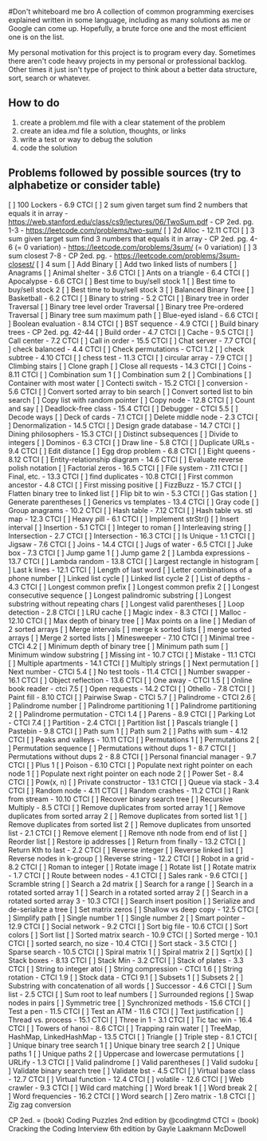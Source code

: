 #Don't whiteboard me bro
A collection of common programming exercises explained written in some language, including as many solutions as me or Google can come up. Hopefully, a brute force one and the most efficient one is on the list.

My personal motivation for this project is to program every day. Sometimes there aren't code heavy projects in my personal or professional backlog. Other times it just isn't type of project to think about a better data structure, sort, search or whatever.

## How to do
  1. create a problem.md file with a clear statement of the problem
  2. create an idea.md file a solution, thoughts, or links
  3. write a test or way to debug the solution
  4. code the solution

## Problems followed by possible sources (try to alphabetize or consider table)
  [ ] 100 Lockers
    - 6.9 CTCI
  [ ] 2 sum given target sum find 2 numbers that equals it in array
    - https://web.stanford.edu/class/cs9/lectures/06/TwoSum.pdf
    - CP 2ed. pg. 1-3
    - https://leetcode.com/problems/two-sum/
  [ ] 2d Alloc
    - 12.11 CTCI
  [ ] 3 sum given target sum find 3 numbers that equals it in array
    - CP 2ed. pg. 4-6 (= 0 variation)
    - https://leetcode.com/problems/3sum/ (= 0 variation)
  [ ] 3 sum closest 7-8
    - CP 2ed. pg.
    - https://leetcode.com/problems/3sum-closest/
  [ ] 4 sum
  [ ] Add Binary
  [ ] Add two linked lists of numbers
  [ ] Anagrams
  [ ] Animal shelter
    - 3.6 CTCI
  [ ] Ants on a triangle
    - 6.4 CTCI
  [ ] Apocalypse
    - 6.6 CTCI
  [ ] Best time to buy/sell stock 1
  [ ] Best time to buy/sell stock 2
  [ ] Best time to buy/sell stock 3
  [ ] Balanced Binary Tree
  [ ] Basketball
    - 6.2 CTCI
  [ ] Binary to string
    - 5.2 CTCI
  [ ] Binary tree in order Traversal
  [ ] Binary tree level order Traversal
  [ ] Binary tree Pre-ordered Traversal
  [ ] Binary tree sum maximum path
  [ ] Blue-eyed island
    - 6.6 CTCI
  [ ] Boolean evaluation
    - 8.14 CTCI
  [ ] BST sequence
    - 4.9 CTCI
  [ ] Build binary trees
    - CP 2ed. pg. 42-44
  [ ] Build order
    - 4.7 CTCI
  [ ] Cache
    - 9.5 CTCI
  [ ] Call center
    - 7.2 CTCI
  [ ] Call in order
    - 15.5 CTCI
  [ ] Chat server
    - 7.7 CTCI
  [ ] check balanced
    - 4.4 CTCI
  [ ] Check permutations
    - CTCI 1.2
  [ ] check subtree
    - 4.10 CTCI
  [ ] chess test
    - 11.3 CTCI
  [ ] circular array
    - 7.9 CTCI
  [ ] Climbing stairs
  [ ] Clone graph
  [ ] Close all requests
    - 14.3 CTCI
  [ ] Coins
    - 8.11 CTCI
  [ ] Combination sum 1
  [ ] Combination sum 2
  [ ] Combinations
  [ ] Container with most water
  [ ] Contecti switch
    - 15.2 CTCI
  [ ] conversion
    - 5.6 CTCI
  [ ] Convert sorted array to bin search
  [ ] Convert sorted list to bin search
  [ ] Copy list with random pointer
  [ ] Copy node
    - 12.8 CTCI
  [ ] Count and say
  [ ] Deadlock-free class
    - 15.4 CTCI
  [ ] Debugger
    - CTCI 5.5
  [ ] Decode ways
  [ ] Deck of cards
    - 7.1 CTCI
  [ ] Delete middle node
    - 2.3 CTCI
  [ ] Denormalization
    - 14.5 CTCI
  [ ] Design grade database
    - 14.7 CTCI
  [ ] Dining philosophers
    - 15.3 CTCI
  [ ] Distinct subsequences
  [ ] Divide to integers
  [ ] Dominos
    - 6.3 CTCI
  [ ] Draw line
    - 5.8 CTCI
  [ ] Duplicate URLs
    - 9.4 CTCI
  [ ] Edit distance
  [ ] Egg drop problem
    - 6.8 CTCI
  [ ] Eight queens
    - 8.12 CTCI
  [ ] Entity-relationship diagram
    - 14.6 CTCI
  [ ] Evaluate reverse polish notation
  [ ] Factorial zeros
    - 16.5 CTCI
  [ ] File system
    - 7.11 CTCI
  [ ] Final, etc.
    - 13.3 CTCI
  [ ] find duplicates
    - 10.8 CTCI
  [ ] First common ancestor
    - 4.8 CTCI
  [ ] First missing positive
  [ ] FizzBuzz
    - 15.7 CTCI
  [ ] Flatten binary tree to linked list
  [ ] Flip bit to win
    - 5.3 CTCI
  [ ] Gas station
  [ ] Generate parentheses
  [ ] Generics vs templates
    - 13.4 CTCI
  [ ] Gray code
  [ ] Group anagrams
    - 10.2 CTCI
  [ ] Hash table
    - 7.12 CTCI
  [ ] Hash table vs. stl map
    - 12.3 CTCI
  [ ] Heavy pill
    - 6.1 CTCI
  [ ] Implement strStr()
  [ ] Insert interval
  [ ] Insertion
    - 5.1 CTCI
  [ ] Integer to roman
  [ ] Interleaving string
  [ ] Intersection
    - 2.7 CTCI
  [ ] Intersection
    - 16.3 CTCI
  [ ] Is Unique
    - 1.1 CTCI
  [ ] Jigsaw
    - 7.6 CTCI
  [ ] Joins
    - 14.4 CTCI
  [ ] Jugs of water
    - 6.5 CTCI
  [ ] Juke box
    - 7.3 CTCI
  [ ] Jump game 1
  [ ] Jump game 2
  [ ] Lambda expressions
    - 13.7 CTCI
  [ ] Lambda random
    - 13.8 CTCI
  [ ] Largest rectangle in histogram
  [ ] Last k lines
    - 12.1 CTCI
  [ ] Length of last word
  [ ] Letter combinations of a phone number
  [ ] Linked list cycle
  [ ] Linked list cycle 2
  [ ] List of depths
    - 4.3 CTCI
  [ ] Longest common prefix
  [ ] Longest common prefix 2
  [ ] Longest consecutive sequence
  [ ] Longest palindromic substring
  [ ] Longest substring without repeating chars
  [ ] Longest valid parentheses
  [ ] Loop detection
    - 2.8 CTCI
  [ ] LRU cache
  [ ] Magic index
    - 8.3 CTCI
  [ ] Malloc
    - 12.10 CTCI
  [ ] Max depth of binary tree
  [ ] Max points on a line
  [ ] Median of 2 sorted arrays
  [ ] Merge intervals
  [ ] merge k sorted lists
  [ ] merge sorted arrays
  [ ] Merge 2 sorted lists
  [ ] Minesweeper
    - 7.10 CTCI
  [ ] Minimal tree
    - CTCI 4.2
  [ ] Minimum depth of binary tree
  [ ] Minimum path sum
  [ ] Minimum window substring
  [ ] Missing int
    - 10.7 CTCI
  [ ] Mistake
    - 11.1 CTCI
  [ ] Multiple apartments
    - 14.1 CTCI
  [ ] Multiply strings
  [ ] Next permutation
  [ ] Next number
    - CTCI 5.4
  [ ] No test tools
    - 11.4 CTCI
  [ ] Number swapper
    - 16.1 CTCI
  [ ] Object reflection
    - 13.6 CTCI
  [ ] One away
    - CTCI 1.5
  [ ] Online book reader
    - ctci 7.5
  [ ] Open requests
    - 14.2 CTCI
  [ ] Othello
    - 7.8 CTCI
  [ ] Paint fill
    - 8.10 CTCI
  [ ] Pairwise Swap
    - CTCI 5.7
  [ ] Palindrome
    - CTCI 2.6
  [ ] Palindrome number
  [ ] Palindrome partitioning 1
  [ ] Palindrome partitioning 2
  [ ] Palindrome permutation
    - CTCI 1.4
  [ ] Parens
    - 8.9 CTCI
  [ ] Parking Lot
    - CTCI 7.4
  [ ] Partition
    - 2.4 CTCI
  [ ] Partition list
  [ ] Pascals triangle
  [ ] Pastebin
    - 9.8 CTCI
  [ ] Path sum 1
  [ ] Path sum 2
  [ ] Paths with sum
    - 4.12 CTCI
  [ ] Peaks and valleys
    - 10.11 CTCI
  [ ] Permutations 1
  [ ] Permutations 2
  [ ] Permutation sequence
  [ ] Permutations without dups 1
    - 8.7 CTCI
  [ ] Permutations without dups 2
    - 8.8 CTCI
  [ ] Personal financial manager
    - 9.7 CTCI
  [ ] Plus 1
  [ ] Poison
    - 6.10 CTCI
  [ ] Populate next right pointer on each node 1
  [ ] Populate next right pointer on each node 2
  [ ] Power Set
    - 8.4 CTCI
  [ ] Pow(x, n)
  [ ] Private constructor
    - 13.1 CTCI
  [ ] Queue via stack
    - 3.4 CTCI
  [ ] Random node
    - 4.11 CTCI
  [ ] Random crashes
    - 11.2 CTCI
  [ ] Rank from stream
    - 10.10 CTCI
  [ ] Recover binary search tree
  [ ] Recursive Multiply
    - 8.5 CTCI
  [ ] Remove duplicates from sorted array 1
  [ ] Remove duplicates from sorted array 2
  [ ] Remove duplicates from sorted list 1
  [ ] Remove duplicates from sorted list 2
  [ ] Remove duplicates from unsorted list
    - 2.1 CTCI
  [ ] Remove element
  [ ] Remove nth node from end of list
  [ ] Reorder list
  [ ] Restore ip addresses
  [ ] Return from finally
    - 13.2 CTCI
  [ ] Return Kth to last
    - 2.2 CTCI
  [ ] Reverse integer
  [ ] Reverse linked list
  [ ] Reverse nodes in k-group
  [ ] Reverse string
    - 12.2 CTCI
  [ ] Robot in a grid
    - 8.2 CTCI
  [ ] Roman to integer
  [ ] Rotate image
  [ ] Rotate list
  [ ] Rotate matrix
    - 1.7 CTCI
  [ ] Route between nodes
    - 4.1 CTCI
  [ ] Sales rank
    - 9.6 CTCI
  [ ] Scramble string
  [ ] Search a 2d matrix
  [ ] Search for a range
  [ ] Search in a rotated sorted array 1
  [ ] Search in a rotated sorted array 2
  [ ] Search in a rotated sorted array 3
    - 10.3 CTCI
  [ ] Search insert position
  [ ] Serialize and de-serialize a tree
  [ ] Set matrix zeros
  [ ] Shallow vs deep copy
    - 12.5 CTCI
  [ ] Simplify path
  [ ] Single number 1
  [ ] Single number 2
  [ ] Smart pointer
    - 12.9 CTCI
  [ ] Social network
    - 9.2 CTCI
  [ ] Sort big file
    - 10.6 CTCI
  [ ] Sort colors
  [ ] Sort list
  [ ] Sorted matrix search
    - 10.9 CTCI
  [ ] Sorted merge
    - 10.1 CTCI
  [ ] sorted search, no size
    - 10.4 CTCI
  [ ] Sort stack
    - 3.5 CTCI
  [ ] Sparse search
    - 10.5 CTCI
  [ ] Spiral matrix 1
  [ ] Spiral matrix 2
  [ ] Sqrt(x)
  [ ] Stack boxes
    - 8.13 CTCI
  [ ] Stack Min
    - 3.2 CTCI
  [ ] Stack of plates
    - 3.3 CTCI
  [ ] String to integer atoi
  [ ] String compression
    - CTCI 1.6
  [ ] String rotation
    - CTCI 1.9
  [ ] Stock data
    - CTCI 9.1
  [ ] Subsets 1
  [ ] Subsets 2
  [ ] Substring with concatenation of all words
  [ ] Successor
    - 4.6 CTCI
  [ ] Sum list
    - 2.5 CTCI
  [ ] Sum root to leaf numbers
  [ ] Surrounded regions
  [ ] Swap nodes in pairs
  [ ] Symmetric tree
  [ ] Synchronized methods
    - 15.6 CTCI
  [ ] Test a pen
    - 11.5 CTCI
  [ ] Test an ATM
    - 11.6 CTCI
  [ ] Text justification
  [ ] Thread vs. process
    - 15.1 CTCI
  [ ] Three in 1
    - 3.1 CTCI
  [ ] Tic tac win
    - 16.4 CTCI
  [ ] Towers of hanoi
    - 8.6 CTCI
  [ ] Trapping rain water
  [ ] TreeMap, HashMap, LinkedHashMap
    - 13.5 CTCI
  [ ] Triangle
  [ ] Triple step
    - 8.1 CTCI
  [ ] Unique binary tree search 1
  [ ] Unique binary tree search 2
  [ ] Unique paths 1
  [ ] Unique paths 2
  [ ] Uppercase and lowercase permutations
  [ ] URLify
    - 1.3 CTCI
  [ ] Valid palindrome
  [ ] Valid parentheses
  [ ] Valid sudoku
  [ ] Validate binary search tree
  [ ] Validate bst
    - 4.5 CTCI
  [ ] Virtual base class
    - 12.7 CTCI
  [ ] Virtual function
    - 12.4 CTCI
  [ ] volatile
    - 12.6 CTCI
  [ ] Web crawler
    - 9.3 CTCI
  [ ] Wild card matching
  [ ] Word break 1
  [ ] Word break 2
  [ ] Word frequencies
    - 16.2 CTCI
  [ ] Word search
  [ ] Zero matrix
    - 1.8 CTCI
  [ ] Zig zag conversion

CP 2ed. = (book) Coding Puzzles 2nd edition by @codingtmd
CTCI = (book) Cracking the Coding Interview 6th edition by Gayle Laakmann McDowell
